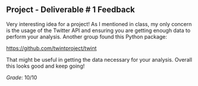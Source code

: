 ## Project - Deliverable \# 1 Feedback 

Very interesting idea for a project! As I mentioned in class, my only concern is the usage of the Twitter API and ensuring you are getting enough data to perform your analysis. Another group found this Python package: 

https://github.com/twintproject/twint

That might be useful in getting the data necessary for your analysis. Overall this looks good and keep going! 

*Grade*: 10/10 